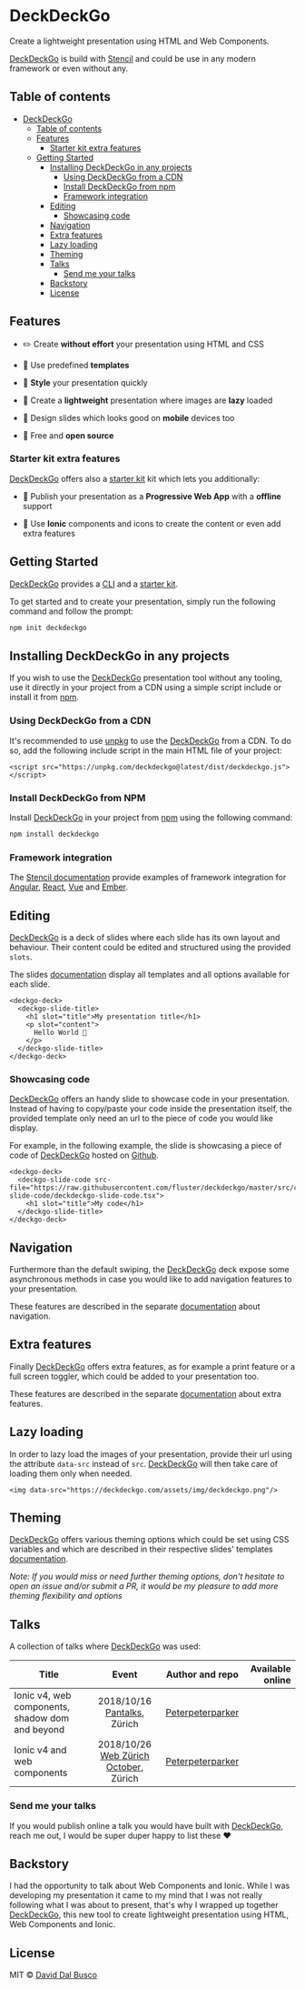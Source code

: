 # DeckDeckGo

Create a lightweight presentation using HTML and Web Components.

[DeckDeckGo] is build with [Stencil](https://stenciljs.com) and could be use in any modern framework or even without any.

## Table of contents

- [DeckDeckGo](#deckdeckgo)
	- [Table of contents](#table-of-contents)
	- [Features](#features)
		- [Starter kit extra features](#starter-kit-extra-features)
  - [Getting Started](#getting-started)
	- [Installing DeckDeckGo in any projects](#installing-deckdeckgo-in-any-projects)
		- [Using DeckDeckGo from a CDN](#using-deckdeckgo-from-a-cdn)
		- [Install DeckDeckGo from npm](#install-deckdeckgo-from-npm)
		- [Framework integration](#framework-integration)
	- [Editing](#editing)
		- [Showcasing code](#showcasing-code)
	- [Navigation](#navigation)
	- [Extra features](#extra-features)
	- [Lazy loading](#lazy-loading)
	- [Theming](#theming)
	- [Talks](#talks)
		- [Send me your talks](#send-me-your-talks)
	- [Backstory](#backstory)
	- [License](#license)

## Features

* ✏️ Create **without effort** your presentation using HTML and CSS

* 📰 Use predefined **templates**

* 🌈 **Style** your presentation quickly

* 🌅 Create a **lightweight** presentation where images are **lazy** loaded

* 📱 Design slides which looks good on **mobile** devices too

* 🎁 Free and **open source**

### Starter kit extra features

[DeckDeckGo] offers also a [starter kit](https://github.com/fluster/deckdeckgo-starter) kit which lets you additionally:

* 🚀 Publish your presentation as a **Progressive Web App** with a **offline** support

* 🦄 Use **Ionic** components and icons to create the content or even add extra features

## Getting Started

[DeckDeckGo] provides a [CLI](https://github.com/fluster/create-deckdeckgo) and a [starter kit](https://github.com/fluster/deckdeckgo-starter).

To get started and to create your presentation, simply run the following command and follow the prompt:

```bash
npm init deckdeckgo
```

## Installing DeckDeckGo in any projects

If you wish to use the [DeckDeckGo] presentation tool without any tooling, use it directly in your project from a CDN using a simple script include or install it from [npm](https://www.npmjs.com/package/deckdeckgo).

### Using DeckDeckGo from a CDN

It's recommended to use [unpkg](https://unpkg.com/) to use the [DeckDeckGo] from a CDN. To do so, add the following include script in the main HTML file of your project:

```
<script src="https://unpkg.com/deckdeckgo@latest/dist/deckdeckgo.js"></script>
```

### Install DeckDeckGo from NPM

Install [DeckDeckGo] in your project from [npm](https://www.npmjs.com/package/deckdeckgo) using the following command:

```bash
npm install deckdeckgo
```

### Framework integration

The [Stencil documentation](https://stenciljs.com/docs/overview) provide examples of framework integration for [Angular](https://stenciljs.com/docs/angular), [React](https://stenciljs.com/docs/react), [Vue](https://stenciljs.com/docs/vue) and [Ember](https://stenciljs.com/docs/ember).

## Editing

[DeckDeckGo] is a deck of slides where each slide has its own layout and behaviour. Their content could be edited and structured using the provided `slots`.

The slides [documentation](doc/slides/slides.md) display all templates and all options available for each slide.

```
<deckgo-deck>
  <deckgo-slide-title>
    <h1 slot="title">My presentation title</h1>
    <p slot="content">
      Hello World 🚀
    </p>
  </deckgo-slide-title>
</deckgo-deck>
```

### Showcasing code

[DeckDeckGo] offers an handy slide to showcase code in your presentation. Instead of having to copy/paste your code inside the presentation itself, the provided template only need an url to the piece of code you would like display.

For example, in the following example, the slide is showcasing a piece of code of [DeckDeckGo] hosted on [Github](https://raw.githubusercontent.com/fluster/deckdeckgo/master/src/components/slides/deckdeckgo-slide-code/deckdeckgo-slide-code.tsx).

```
<deckgo-deck>
  <deckgo-slide-code src-file="https://raw.githubusercontent.com/fluster/deckdeckgo/master/src/components/slides/deckdeckgo-slide-code/deckdeckgo-slide-code.tsx">
    <h1 slot="title">My code</h1>
  </deckgo-slide-title>
</deckgo-deck>
```

## Navigation

Furthermore than the default swiping, the [DeckDeckGo] deck expose some asynchronous methods in case you would like to add navigation features to your presentation.

These features are described in the separate [documentation](doc/features/navigation.md) about navigation. 

## Extra features

Finally [DeckDeckGo] offers extra features, as for example a print feature or a full screen toggler, which could be added to your presentation too.

These features are described in the separate [documentation](doc/features/extra.md) about extra features.

## Lazy loading

In order to lazy load the images of your presentation, provide their url using the attribute `data-src` instead of `src`. [DeckDeckGo] will then take care of loading them only when needed.

```
<img data-src="https://deckdeckgo.com/assets/img/deckdeckgo.png"/>
```

## Theming

[DeckDeckGo] offers various theming options which could be set using CSS variables and which are described in their respective slides' templates [documentation](doc/slides/slides.md).

*Note: If you would miss or need further theming options, don't hesitate to open an issue and/or submit a PR, it would be my pleasure to add more theming flexibility and options*

## Talks

A collection of talks where [DeckDeckGo] was used:

| Title                      | Event   | Author and repo   | Available online          |
| -------------------------- |:-----------------:|:-----------------:| ---------------:|
| Ionic v4, web components, shadow dom and beyond | 2018/10/16 [Pantalks](https://www.meetup.com/fr-FR/Pantalks-tech-non-tech-talks-Panter-AG-Zurich/events/255430094/), Zürich | [Peterpeterparker](https://github.com/peterpeterparker/ionicv4-and-beyond) |  |
| Ionic v4 and web components | 2018/10/26 [Web Zürich October](https://www.meetup.com/fr-FR/Web-Zurich/events/255699446), Zürich | [Peterpeterparker](https://github.com/peterpeterparker/webzueri) |  |

### Send me your talks

If you would publish online a talk you would have built with [DeckDeckGo], reach me out, I would be super duper happy to list these ❤️

## Backstory

I had the opportunity to talk about Web Components and Ionic. While I was developing my presentation it came to my mind that I was not really following what I was about to present, that's why I wrapped up together [DeckDeckGo], this new tool to create lightweight presentation using HTML, Web Components and Ionic.

## License

MIT © [David Dal Busco](mailto:david.dalbusco@outlook.com)

[DeckDeckGo]: https://deckdeckgo.com
